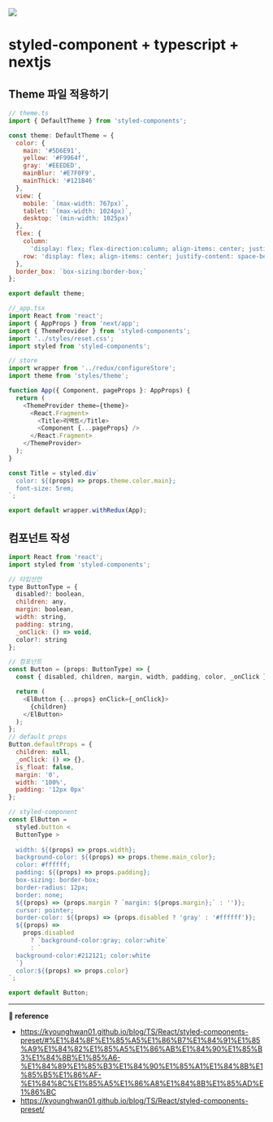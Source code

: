 ![](https://images.velog.io/images/ouo_yoonk/post/3bb65864-3123-4fab-9112-37de655bf458/styled-component%F0%9F%8E%A8.png)

# styled-component + typescript + nextjs

## Theme 파일 적용하기

```javascript
// theme.ts
import { DefaultTheme } from 'styled-components';

const theme: DefaultTheme = {
  color: {
    main: '#5D6E91',
    yellow: '#F9964f',
    gray: '#EEEDED',
    mainBlur: '#E7F0F9',
    mainThick: '#121B46'
  },
  view: {
    mobile: `(max-width: 767px)`,
    tablet: `(max-width: 1024px)`,
    desktop: `(min-width: 1025px)`
  },
  flex: {
    column:
      'display: flex; flex-direction:column; align-items: center; justify-content: space-between; ',
    row: 'display: flex; align-items: center; justify-content: space-between;'
  },
  border_box: `box-sizing:border-box;`
};

export default theme;
```

```javascript
//_app.tsx
import React from 'react';
import { AppProps } from 'next/app';
import { ThemeProvider } from 'styled-components';
import '../styles/reset.css';
import styled from 'styled-components';

// store
import wrapper from '../redux/configureStore';
import theme from 'styles/theme';

function App({ Component, pageProps }: AppProps) {
  return (
    <ThemeProvider theme={theme}>
      <React.Fragment>
        <Title>리액트</Title>
        <Component {...pageProps} />
      </React.Fragment>
    </ThemeProvider>
  );
}

const Title = styled.div`
  color: ${(props) => props.theme.color.main};
  font-size: 5rem;
`;

export default wrapper.withRedux(App);
```

## 컴포넌트 작성

```javascript
import React from 'react';
import styled from 'styled-components';

// 타입선언
type ButtonType = {
  disabled?: boolean,
  children: any,
  margin: boolean,
  width: string,
  padding: string,
  _onClick: () => void,
  color?: string
};

// 컴포넌트
const Button = (props: ButtonType) => {
  const { disabled, children, margin, width, padding, color, _onClick } = props;

  return (
    <ElButton {...props} onClick={_onClick}>
      {children}
    </ElButton>
  );
};
// default props
Button.defaultProps = {
  children: null,
  _onClick: () => {},
  is_float: false,
  margin: '0',
  width: '100%',
  padding: '12px 0px'
};

// styled-component
const ElButton =
  styled.button <
  ButtonType >
  `
  width: ${(props) => props.width};
  background-color: ${(props) => props.theme.main_color};
  color: #ffffff;
  padding: ${(props) => props.padding};
  box-sizing: border-box;
  border-radius: 12px;
  border: none;
  ${(props) => (props.margin ? `margin: ${props.margin};` : '')};
  cursor: pointer;
  border-color: ${(props) => (props.disabled ? 'gray' : '#ffffff')};
  ${(props) =>
    props.disabled
      ? `background-color:gray; color:white`
      : `
  background-color:#212121; color:white
  `} 
  color:${(props) => props.color}
`;

export default Button;
```

---

**&#128209; reference**

- https://kyounghwan01.github.io/blog/TS/React/styled-components-preset/#%E1%84%8F%E1%85%A5%E1%86%B7%E1%84%91%E1%85%A9%E1%84%82%E1%85%A5%E1%86%AB%E1%84%90%E1%85%B3%E1%84%8B%E1%85%A6-%E1%84%89%E1%85%B3%E1%84%90%E1%85%A1%E1%84%8B%E1%85%B5%E1%86%AF-%E1%84%8C%E1%85%A5%E1%86%A8%E1%84%8B%E1%85%AD%E1%86%BC
- https://kyounghwan01.github.io/blog/TS/React/styled-components-preset/
